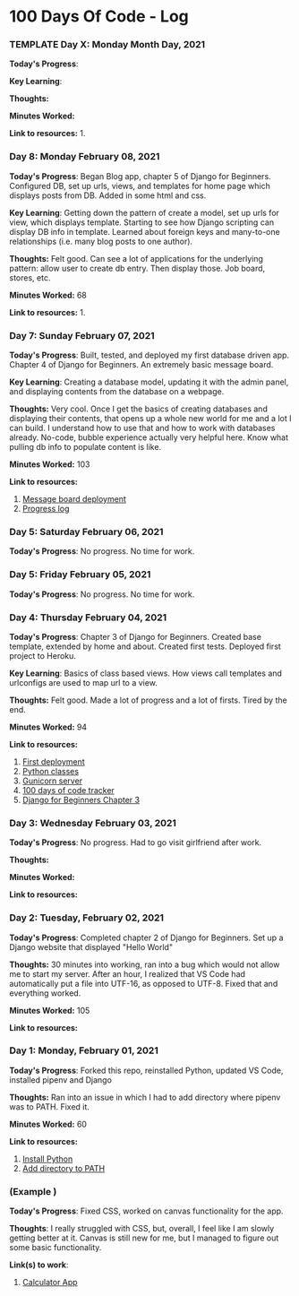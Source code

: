 # 100 Days Of Code - Log

### TEMPLATE Day X: Monday Month Day, 2021

**Today's Progress**: 

**Key Learning**: 

**Thoughts:** 

**Minutes Worked:** 

**Link to resources:** 
1. 



### Day 8: Monday February 08, 2021

**Today's Progress**: Began Blog app, chapter 5 of Django for Beginners. Configured DB, set up urls, views, and templates for home page which displays posts from DB. Added in some html and css. 

**Key Learning**: Getting down the pattern of create a model, set up urls for view, which displays template. Starting to see how Django scripting can display DB info in template. Learned about foreign keys and many-to-one relationships (i.e. many blog posts to one author).

**Thoughts:** Felt good. Can see a lot of applications for the underlying pattern: allow user to create db entry. Then display those. Job board, stores, etc. 

**Minutes Worked:** 68

**Link to resources:** 
1. 



### Day 7: Sunday February 07, 2021

**Today's Progress**: Built, tested, and deployed my first database driven app. Chapter 4 of Django for Beginners. An extremely basic message board.

**Key Learning**: Creating a database model, updating it with the admin panel, and displaying contents from the database on a webpage. 

**Thoughts:** Very cool. Once I get the basics of creating databases and displaying their contents, that opens up a whole new world for me and a lot I can build. I understand how to use that and how to work with databases already. No-code, bubble experience actually very helpful here. Know what pulling db info to populate content is like.

**Minutes Worked:** 103

**Link to resources:** 
1. [Message board deployment](https://arcane-lake-95105.herokuapp.com/)
2. [Progress log](https://docs.google.com/spreadsheets/d/1GUllE5IPdZ3DudqF9BqqFuiJNOsrYVuaUskVZIXtf0o/edit#gid=0)



### Day 5: Saturday February 06, 2021

**Today's Progress**: No progress. No time for work.


### Day 5: Friday February 05, 2021

**Today's Progress**: No progress. No time for work.



### Day 4: Thursday February 04, 2021

**Today's Progress**: Chapter 3 of Django for Beginners. Created base template, extended by home and about. Created first tests. Deployed first project to Heroku.

**Key Learning**: Basics of class based views. How views call templates and urlconfigs are used to map url to a view. 

**Thoughts:** Felt good. Made a lot of progress and a lot of firsts. Tired by the end.

**Minutes Worked:** 94

**Link to resources:** 
1. [First deployment](http://ancient-tundra-32763.herokuapp.com/)
2. [Python classes](https://docs.python.org/3.8/tutorial/classes.html)
3. [Gunicorn server](https://gunicorn.org/)
4. [100 days of code tracker](https://docs.google.com/spreadsheets/d/1GUllE5IPdZ3DudqF9BqqFuiJNOsrYVuaUskVZIXtf0o/edit#gid=0)
5. [Django for Beginners Chapter 3](https://djangoforbeginners.com/pages-app/)


### Day 3: Wednesday February 03, 2021

**Today's Progress**: No progress. Had to go visit girlfriend after work. 

**Thoughts:** 

**Minutes Worked:** 

**Link to resources:** 


### Day 2: Tuesday, February 02, 2021

**Today's Progress**: Completed chapter 2 of Django for Beginners. Set up a Django website that displayed "Hello World"

**Thoughts:** 30 minutes into working, ran into a bug which would not allow me to start my server. After an hour, I realized that VS Code had automatically put a file into UTF-16, as opposed to UTF-8. Fixed that and everything worked.

**Minutes Worked:** 105

**Link to resources:** 



### Day 1: Monday, February 01, 2021

**Today's Progress**: Forked this repo, reinstalled Python, updated VS Code, installed pipenv and Django

**Thoughts:** Ran into an issue in which I had to add directory where pipenv was to PATH. Fixed it.

**Minutes Worked:** 60

**Link to resources:** 
1. [Install Python](https://installpython3.com/windows/)
2. [Add directory to PATH](https://www.architectryan.com/2018/03/17/add-to-the-path-on-windows-10/)







### (Example )

**Today's Progress**: Fixed CSS, worked on canvas functionality for the app.

**Thoughts**: I really struggled with CSS, but, overall, I feel like I am slowly getting better at it. Canvas is still new for me, but I managed to figure out some basic functionality.

**Link(s) to work**: 
1. [Calculator App](http://www.example.com)




